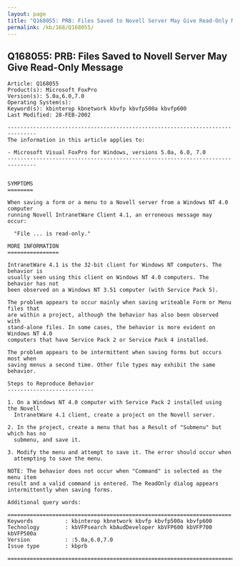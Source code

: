 ```yaml
---
layout: page
title: "Q168055: PRB: Files Saved to Novell Server May Give Read-Only Message"
permalink: /kb/168/Q168055/
---
```


## Q168055: PRB: Files Saved to Novell Server May Give Read-Only Message

	Article: Q168055
	Product(s): Microsoft FoxPro
	Version(s): 5.0a,6.0,7.0
	Operating System(s): 
	Keyword(s): kbinterop kbnetwork kbvfp kbvfp500a kbvfp600
	Last Modified: 28-FEB-2002
	
	-------------------------------------------------------------------------------
	The information in this article applies to:
	
	- Microsoft Visual FoxPro for Windows, versions 5.0a, 6.0, 7.0 
	-------------------------------------------------------------------------------
	
	
	SYMPTOMS
	========
	
	When saving a form or a menu to a Novell server from a Windows NT 4.0 computer
	running Novell IntranetWare Client 4.1, an erroneous message may occur:
	
	  "File ... is read-only."
	
	MORE INFORMATION
	================
	
	IntranetWare 4.1 is the 32-bit client for Windows NT computers. The behavior is
	usually seen using this client on Windows NT 4.0 computers. The behavior has not
	been observed on a Windows NT 3.51 computer (with Service Pack 5).
	
	The problem appears to occur mainly when saving writeable Form or Menu files that
	are within a project, although the behavior has also been observed with
	stand-alone files. In some cases, the behavior is more evident on Windows NT 4.0
	computers that have Service Pack 2 or Service Pack 4 installed.
	
	The problem appears to be intermittent when saving forms but occurs most when
	saving menus a second time. Other file types may exhibit the same behavior.
	
	Steps to Reproduce Behavior
	---------------------------
	
	1. On a Windows NT 4.0 computer with Service Pack 2 installed using the Novell
	  IntranetWare 4.1 client, create a project on the Novell server.
	
	2. In the project, create a menu that has a Result of "Submenu" but which has no
	  submenu, and save it.
	
	3. Modify the menu and attempt to save it. The error should occur when
	  attempting to save the menu.
	
	NOTE: The behavior does not occur when "Command" is selected as the menu item
	result and a valid command is entered. The ReadOnly dialog appears
	intermittently when saving forms.
	
	Additional query words:
	
	======================================================================
	Keywords          : kbinterop kbnetwork kbvfp kbvfp500a kbvfp600 
	Technology        : kbVFPsearch kbAudDeveloper kbVFP600 kbVFP700 kbVFP500a
	Version           : :5.0a,6.0,7.0
	Issue type        : kbprb
	
	=============================================================================
	
